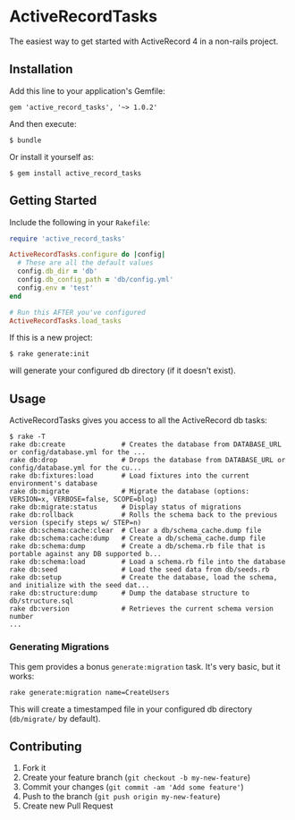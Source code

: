 # ActiveRecordTasks

The easiest way to get started with ActiveRecord 4 in a non-rails project.

## Installation

Add this line to your application's Gemfile:

    gem 'active_record_tasks', '~> 1.0.2'

And then execute:

    $ bundle

Or install it yourself as:

    $ gem install active_record_tasks

## Getting Started

Include the following in your `Rakefile`:

```ruby
require 'active_record_tasks'

ActiveRecordTasks.configure do |config|
  # These are all the default values
  config.db_dir = 'db'
  config.db_config_path = 'db/config.yml'
  config.env = 'test'
end

# Run this AFTER you've configured
ActiveRecordTasks.load_tasks
```

If this is a new project:

```
$ rake generate:init
```

will generate your configured db directory (if it doesn't exist).

## Usage

ActiveRecordTasks gives you access to all the ActiveRecord db tasks:

```
$ rake -T
rake db:create              # Creates the database from DATABASE_URL or config/database.yml for the ...
rake db:drop                # Drops the database from DATABASE_URL or config/database.yml for the cu...
rake db:fixtures:load       # Load fixtures into the current environment's database
rake db:migrate             # Migrate the database (options: VERSION=x, VERBOSE=false, SCOPE=blog)
rake db:migrate:status      # Display status of migrations
rake db:rollback            # Rolls the schema back to the previous version (specify steps w/ STEP=n)
rake db:schema:cache:clear  # Clear a db/schema_cache.dump file
rake db:schema:cache:dump   # Create a db/schema_cache.dump file
rake db:schema:dump         # Create a db/schema.rb file that is portable against any DB supported b...
rake db:schema:load         # Load a schema.rb file into the database
rake db:seed                # Load the seed data from db/seeds.rb
rake db:setup               # Create the database, load the schema, and initialize with the seed dat...
rake db:structure:dump      # Dump the database structure to db/structure.sql
rake db:version             # Retrieves the current schema version number
...
```

### Generating Migrations

This gem provides a bonus `generate:migration` task. It's very basic, but it works:

```
rake generate:migration name=CreateUsers
```

This will create a timestamped file in your configured db directory (`db/migrate/` by default).

## Contributing

1. Fork it
2. Create your feature branch (`git checkout -b my-new-feature`)
3. Commit your changes (`git commit -am 'Add some feature'`)
4. Push to the branch (`git push origin my-new-feature`)
5. Create new Pull Request
